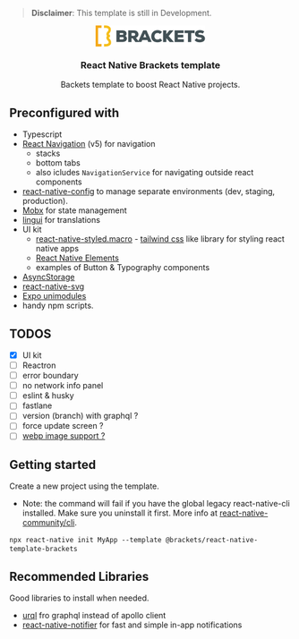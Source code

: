> **Disclaimer**: This template is still in Development.

<div align="center">
    <img align="center" alt="BRACKETS logo" src="./template/app/assets/img/logo.png"/>
</div>

<h3 align="center">React Native Brackets template</h3>

<p align="center">
 Backets template to boost React Native projects.
</p>

## Preconfigured with

- Typescript
- [React Navigation](https://reactnavigation.org/) (v5) for navigation
  - stacks
  - bottom tabs
  - also icludes `NavigationService` for navigating outside react components
- [react-native-config](https://github.com/luggit/react-native-config) to manage
separate environments (dev, staging, production).
- [Mobx](https://mobx.js.org/) for state management
- [lingui](https://github.com/lingui/js-lingui) for translations
- UI kit
  - [react-native-styled.macro](https://github.com/z0al/react-native-styled.macro) - [tailwind css](https://tailwindcss.com/) like library for styling react native apps
  - [React Native Elements](https://reactnativeelements.com/docs)
  - examples of Button & Typography components
- [AsyncStorage](https://react-native-async-storage.github.io/async-storage/)
- [react-native-svg](https://github.com/react-native-svg/react-native-svg)
- [Expo unimodules](https://docs.expo.io/)
- handy npm scripts.

## TODOS

- [x] UI kit
- [ ] Reactron
- [ ] error boundary  
- [ ] no network info panel
- [ ] eslint & husky
- [ ] fastlane
- [ ] version (branch) with graphql ?
- [ ] force update screen ?
- [ ] [webp image support ?](https://github.com/Aleksefo/react-native-webp-format#readme)

## Getting started

<p>Create a new project using the template.</p>

- Note: the command will fail if you have the global legacy react-native-cli installed. Make sure you uninstall it first. More info at [react-native-community/cli](https://github.com/react-native-community/cli#about).

```
npx react-native init MyApp --template @brackets/react-native-template-brackets
```

## Recommended Libraries

<p>Good libraries to install when needed.</p>

- [urql](https://formidable.com/open-source/urql/docs/) fro graphql instead of apollo client
- [react-native-notifier](https://github.com/seniv/react-native-notifier) for fast and simple in-app notifications
